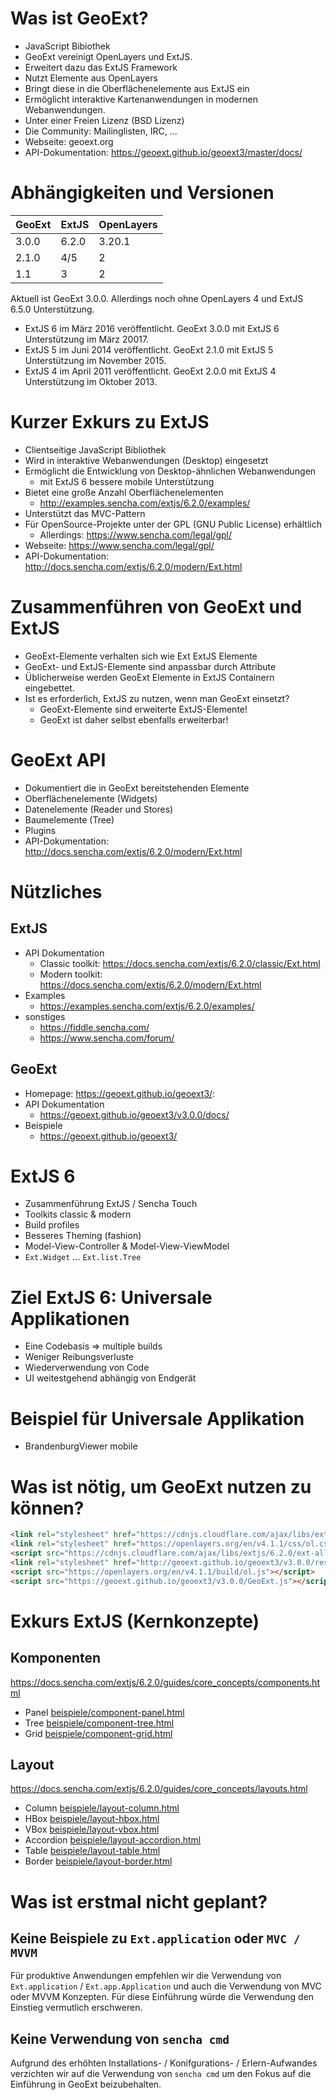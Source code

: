 # Was ist GeoExt?
- JavaScript Bibiothek
- GeoExt vereinigt OpenLayers und ExtJS.
- Erweitert dazu das ExtJS Framework
- Nutzt Elemente aus OpenLayers
- Bringt diese in die Oberflächenelemente aus ExtJS ein
- Ermöglicht interaktive Kartenanwendungen in modernen Webanwendungen.
- Unter einer Freien Lizenz (BSD Lizenz)
- Die Community: Mailinglisten, IRC, ...
- Webseite: geoext.org
- API-Dokumentation: <https://geoext.github.io/geoext3/master/docs/>

# Abhängigkeiten und Versionen

| GeoExt | ExtJS | OpenLayers |
| --- | --- | --- |
| 3.0.0 | 6.2.0 | 3.20.1 |
| 2.1.0 | 4/5 | 2 |
| 1.1 | 3 | 2 |

Aktuell ist GeoExt 3.0.0. Allerdings noch ohne OpenLayers 4 und ExtJS 6.5.0 Unterstützung.
- ExtJS 6 im März 2016 veröffentlicht. GeoExt 3.0.0 mit ExtJS 6 Unterstützung im März 20017.
- ExtJS 5 im Juni 2014 veröffentlicht. GeoExt 2.1.0 mit ExtJS 5 Unterstützung im November 2015.
- ExtJS 4 im April 2011 veröffentlicht. GeoExt 2.0.0 mit ExtJS 4 Unterstützung im Oktober 2013.

# Kurzer Exkurs zu ExtJS

- Clientseitige JavaScript Bibliothek
- Wird in interaktive Webanwendungen (Desktop) eingesetzt
- Ermöglicht die Entwicklung von Desktop-ähnlichen Webanwendungen
  - mit ExtJS 6 bessere mobile Unterstützung
- Bietet eine große Anzahl Oberflächenelementen
  - <http://examples.sencha.com/extjs/6.2.0/examples/>
- Unterstützt das MVC-Pattern
- Für OpenSource-Projekte unter der GPL (GNU Public License) erhältlich
  - Allerdings: <https://www.sencha.com/legal/gpl/>
- Webseite: <https://www.sencha.com/legal/gpl/>
- API-Dokumentation: <http://docs.sencha.com/extjs/6.2.0/modern/Ext.html>

# Zusammenführen von GeoExt und ExtJS

 - GeoExt-Elemente verhalten sich wie Ext ExtJS Elemente
 - GeoExt- und ExtJS-Elemente sind anpassbar durch Attribute
 - Üblicherweise werden GeoExt Elemente in ExtJS Containern eingebettet.
 - Ist es erforderlich, ExtJS zu nutzen, wenn man GeoExt einsetzt?
   - GeoExt-Elemente sind erweiterte ExtJS-Elemente!
   - GeoExt ist daher selbst ebenfalls erweiterbar!

# GeoExt API

- Dokumentiert die in GeoExt bereitstehenden Elemente
- Oberflächenelemente (Widgets)
- Datenelemente (Reader und Stores)
- Baumelemente (Tree)
- Plugins
- API-Dokumentation: <http://docs.sencha.com/extjs/6.2.0/modern/Ext.html>

# Nützliches
## ExtJS
- API Dokumentation
  - Classic toolkit: <https://docs.sencha.com/extjs/6.2.0/classic/Ext.html>
  - Modern toolkit: <https://docs.sencha.com/extjs/6.2.0/modern/Ext.html>
- Examples
  - <https://examples.sencha.com/extjs/6.2.0/examples/>
- sonstiges
  - <https://fiddle.sencha.com/>
  - <https://www.sencha.com/forum/>

## GeoExt

- Homepage: <https://geoext.github.io/geoext3/>:
- API Dokumentation
  - <https://geoext.github.io/geoext3/v3.0.0/docs/>
- Beispiele
   - <https://geoext.github.io/geoext3/>

# ExtJS 6
- Zusammenführung ExtJS / Sencha Touch
- Toolkits classic & modern
- Build profiles
- Besseres Theming (fashion)
- Model-View-Controller & Model-View-ViewModel
- `Ext.Widget` ... `Ext.list.Tree`

# Ziel ExtJS 6: Universale Applikationen
- Eine Codebasis => multiple builds
- Weniger Reibungsverluste
- Wiederverwendung von Code
- UI weitestgehend abhängig von Endgerät

# Beispiel für Universale Applikation
- BrandenburgViewer mobile

# Was ist nötig, um GeoExt nutzen zu können?

```html
<link rel="stylesheet" href="https://cdnjs.cloudflare.com/ajax/libs/extjs/6.2.0/classic/theme-triton/resources/theme-triton-all.css" type="text/css" />
<link rel="stylesheet" href="https://openlayers.org/en/v4.1.1/css/ol.css" type="text/css" />
<script src="https://cdnjs.cloudflare.com/ajax/libs/extjs/6.2.0/ext-all.js"></script>
<link rel="stylesheet" href="http://geoext.github.io/geoext3/v3.0.0/resources/css/gx-popup.css" type="text/css" />
<script src="https://openlayers.org/en/v4.1.1/build/ol.js"></script>
<script src="https://geoext.github.io/geoext3/v3.0.0/GeoExt.js"></script>

```

# Exkurs ExtJS (Kernkonzepte)

## Komponenten
<https://docs.sencha.com/extjs/6.2.0/guides/core_concepts/components.html>
- Panel [beispiele/component-panel.html](beispiele/component-panel.html)
- Tree [beispiele/component-tree.html](beispiele/component-tree.html)
- Grid [beispiele/component-grid.html](beispiele/component-grid.html)

## Layout
<https://docs.sencha.com/extjs/6.2.0/guides/core_concepts/layouts.html>
- Column [beispiele/layout-column.html](beispiele/layout-column.html)
- HBox [beispiele/layout-hbox.html](beispiele/layout-hbox.html)
- VBox [beispiele/layout-vbox.html](beispiele/layout-vbox.html)
- Accordion [beispiele/layout-accordion.html](beispiele/layout-accordion.html)
- Table [beispiele/layout-table.html](beispiele/layout-table.html)
- Border [beispiele/layout-border.html](beispiele/layout-border.html)

# Was ist erstmal nicht geplant?

## Keine Beispiele zu `Ext.application` oder `MVC / MVVM`

Für produktive Anwendungen empfehlen wir die Verwendung von `Ext.application` /
`Ext.app.Application` und auch die Verwendung von MVC oder MVVM Konzepten. Für
diese Einführung würde die Verwendung den Einstieg vermutlich erschweren.

## Keine Verwendung von `sencha cmd`

Aufgrund des erhöhten Installations- / Konifgurations- / Erlern-Aufwandes
verzichten wir auf die Verwendung von `sencha cmd` um
den Fokus auf die Einführung in GeoExt beizubehalten.

